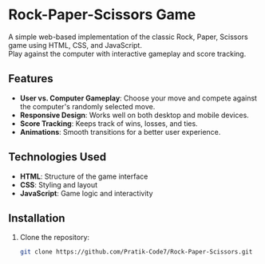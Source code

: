 # Rock-Paper-Scissors Game

A simple web-based implementation of the classic Rock, Paper, Scissors game using HTML, CSS, and JavaScript.  
Play against the computer with interactive gameplay and score tracking.

## Features

- **User vs. Computer Gameplay**: Choose your move and compete against the computer's randomly selected move.
- **Responsive Design**: Works well on both desktop and mobile devices.
- **Score Tracking**: Keeps track of wins, losses, and ties.
- **Animations**: Smooth transitions for a better user experience.

## Technologies Used

- **HTML**: Structure of the game interface
- **CSS**: Styling and layout
- **JavaScript**: Game logic and interactivity

## Installation

1. Clone the repository:
   ```bash
   git clone https://github.com/Pratik-Code7/Rock-Paper-Scissors.git
